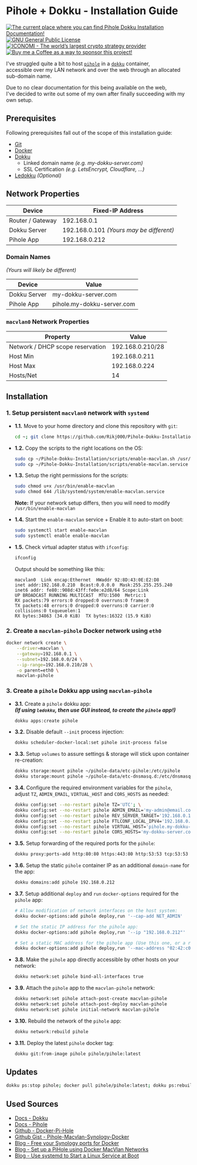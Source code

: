 # Pihole + Dokku - Installation Guide

<p>
    <a href="https://github.com/Rikj000/Pihole-Dokku-Installation/blob/master/README.md">
        <img src="https://img.shields.io/badge/Docs-Pihole+Dokku-blue?logo=libreoffice&logoColor=white" alt="The current place where you can find Pihole Dokku Installation Documentation!">
    </a> <a href="https://github.com/Rikj000/Pihole-Dokku-Installation/blob/master/LICENSE.md">
        <img src="https://img.shields.io/github/license/Rikj000/Pihole-Dokku-Installation?label=License&logo=gnu" alt="GNU General Public License">
    </a> <a href="https://www.iconomi.com/register?ref=zQQPK">
        <img src="https://img.shields.io/badge/Join-ICONOMI-blue?logo=bitcoin&logoColor=white" alt="ICONOMI - The world’s largest crypto strategy provider">
    </a> <a href="https://www.buymeacoffee.com/Rikj000">
        <img src="https://img.shields.io/badge/-Buy%20me%20a%20Coffee!-FFDD00?logo=buy-me-a-coffee&logoColor=black" alt="Buy me a Coffee as a way to sponsor this project!">
    </a>
</p>

I've struggled quite a bit to host [`pihole`](https://pi-hole.net/) in a [`dokku`](https://dokku.com/) container,   
accessible over my LAN network and over the web through an allocated sub-domain name.

Due to no clear documentation for this being available on the web,   
I've decided to write out some of my own after finally succeeding with my own setup.


## Prerequisites

Following prerequisites fall out of the scope of this installation guide:
- [Git](https://git-scm.com/)
- [Docker](https://www.docker.com/)
- [Dokku](https://dokku.com/)
    - Linked domain name *(e.g. my-dokku-server.com)*
    - SSL Certification *(e.g. LetsEncrypt, Cloudflare, ...)*
- [Ledokku](https://www.ledokku.com/) *(Optional)*


## Network Properties

| Device           | Fixed-IP Address                         |
| ---------------- | ---------------------------------------- |
| Router / Gateway | 192.168.0.1                              |
| Dokku Server     | 192.168.0.101 *(Yours may be different)* |
| Pihole App       | 192.168.0.212                            |

### Domain Names

*(Yours will likely be different)*

| Device       | Value                      |
| ------------ | -------------------------- |
| Dokku Server | my-dokku-server.com        |
| Pihole App   | pihole.my-dokku-server.com |


### `macvlan0` Network Properties

| Property                         | Value            |
| -------------------------------- | ---------------- |
| Network / DHCP scope reservation | 192.168.0.210/28 |
| Host Min                         | 192.168.0.211    |
| Host Max                         | 192.168.0.224    |
| Hosts/Net                        | 14               |


## Installation

### **1.** Setup persistent `macvlan0` network with `systemd`

- **1.1.** Move to your home directory and clone this repository with `git`:   

    ```bash
    cd ~; git clone https://github.com/Rikj000/Pihole-Dokku-Installation.git
    ```

- **1.2.** Copy the scripts to the right locations on the OS:   

    ```bash
    sudo cp ~/Pihole-Dokku-Installation/scripts/enable-macvlan.sh /usr/bin/enable-macvlan
    sudo cp ~/Pihole-Dokku-Installation/scripts/enable-macvlan.service /lib/systemd/system/enable-macvlan.service
    ```

- **1.3.** Setup the right permissions for the scripts:   

    ```bash
    sudo chmod u+x /usr/bin/enable-macvlan
    sudo chmod 644 /lib/systemd/system/enable-macvlan.service
    ```

    **Note:** If your network setup differs, then you will need to modify `/usr/bin/enable-macvlan`

- **1.4.** Start the `enable-macvlan` service + Enable it to auto-start on boot:

    ```bash
    sudo systemctl start enable-macvlan
    sudo systemctl enable enable-macvlan
    ```

- **1.5.** Check virtual adapter status with `ifconfig`:

    ```bash
    ifconfig
    ```

    Output should be something like this:   

    ```properties
    macvlan0  Link encap:Ethernet  HWaddr 92:8D:43:0E:E2:D8
    inet addr:192.168.0.210  Bcast:0.0.0.0  Mask:255.255.255.240
    inet6 addr: fe80::908d:43ff:fe0e:e2d8/64 Scope:Link
    UP BROADCAST RUNNING MULTICAST  MTU:1500  Metric:1
    RX packets:79 errors:0 dropped:0 overruns:0 frame:0
    TX packets:48 errors:0 dropped:0 overruns:0 carrier:0
    collisions:0 txqueuelen:1
    RX bytes:34863 (34.0 KiB)  TX bytes:16322 (15.9 KiB)
    ```

### **2.** Create a `macvlan-pihole` Docker network using `eth0`

```bash
docker network create \
    --driver=macvlan \
    --gateway=192.168.0.1 \
    --subnet=192.168.0.0/24 \
    --ip-range=192.168.0.210/28 \
    -o parent=eth0 \
    macvlan-pihole
```

### **3.** Create a `pihole` Dokku app using `macvlan-pihole`

- **3.1.** Create a `pihole` dokku app:   
    ***(If using `ledokku`, then use GUI instead, to create the `pihole` app!)***   

    ```bash
    dokku apps:create pihole
    ```

- **3.2.** Disable default `--init` process injection:   
    ```bash
    dokku scheduler-docker-local:set pihole init-process false
    ```

- **3.3.** Setup `volumes` to assure settings & storage will stick upon container re-creation:   

    ```bash
    dokku storage:mount pihole ~/pihole-data/etc-pihole:/etc/pihole
    dokku storage:mount pihole ~/pihole-data/etc-dnsmasq.d:/etc/dnsmasq.d
    ```

- **3.4.** Configure the required environment variables for the `pihole`,   
    adjust `TZ`, `ADMIN_EMAIL`, `VIRTUAL_HOST` and `CORS_HOSTS` as needed:   

    ```bash
    dokku config:set --no-restart pihole TZ='UTC'; \
    dokku config:set --no-restart pihole ADMIN_EMAIL='my-admin@email.com'; \
    dokku config:set --no-restart pihole REV_SERVER_TARGET='192.168.0.1'; \
    dokku config:set --no-restart pihole FTLCONF_LOCAL_IPV4='192.168.0.212'; \
    dokku config:set --no-restart pihole VIRTUAL_HOST='pihole.my-dokku-server.com'; \
    dokku config:set --no-restart pihole CORS_HOSTS='my-dokku-server.com,pihole.my-dokku-server.com,192.168.0.212'
    ```

- **3.5.** Setup forwarding of the required ports for the `pihole`:

    ```bash
    dokku proxy:ports-add http:80:80 https:443:80 http:53:53 tcp:53:53 udp:53:53 udp:67:67
    ```


- **3.6.** Setup the static `pihole` container IP as an additional `domain-name` for the app:   

    ```bash
    dokku domains:add pihole 192.168.0.212
    ```

- **3.7.** Setup additional `deploy` and `run` `docker-options` required for the `pihole` app:   

    ```bash
    # Allow modification of network interfaces on the host system:
    dokku docker-options:add pihole deploy,run '--cap-add NET_ADMIN'

    # Set the static IP address for the pihole app:
    dokku docker-options:add pihole deploy,run '--ip "192.168.0.212"'

    # Set a static MAC address for the pihole app (Use this one, or a random other):
    dokku docker-options:add pihole deploy,run '--mac-address "02:42:c0:a8:01:d7"'
    ```

- **3.8.** Make the `pihole` app directly accessible by other hosts on your network:   

    ```bash
    dokku network:set pihole bind-all-interfaces true
    ```

- **3.9.** Attach the `pihole` app to the `macvlan-pihole` network:   

    ```bash
    dokku network:set pihole attach-post-create macvlan-pihole
    dokku network:set pihole attach-post-deploy macvlan-pihole
    dokku network:set pihole initial-network macvlan-pihole
    ```

- **3.10.** Rebuild the network of the `pihole` app:   

    ```bash
    dokku network:rebuild pihole
    ```

- **3.11.** Deploy the latest `pihole` docker tag:   

    ```bash
    dokku git:from-image pihole pihole/pihole:latest
    ```

## Updates

```bash
dokku ps:stop pihole; docker pull pihole/pihole:latest; dokku ps:rebuild pihole
```

## Used Sources
- [Docs - Dokku](https://dokku.com/docs/getting-started/installation/)
- [Docs - Pihole](https://docs.pi-hole.net/)
- [Github - Docker-Pi-Hole](https://github.com/pi-hole/docker-pi-hole)
- [Github Gist - Pihole-Macvlan-Synology-Docker](https://gist.github.com/xirixiz/ecad37bac9a07c2a1204ab4f9a17db3c)
- [Blog - Free your Synology ports for Docker](https://tonylawrence.com/posts/unix/synology/free-your-synology-ports/)
- [Blog - Set up a PiHole using Docker MacVlan Networks](https://blog.ivansmirnov.name/set-up-pihole-using-docker-macvlan-network/)
- [Blog - Use systemd to Start a Linux Service at Boot](https://www.linode.com/docs/guides/start-service-at-boot/)
